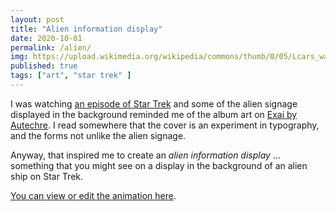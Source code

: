 ```yaml
---
layout: post
title: "Alien information display"
date: 2020-10-01
permalink: /alien/
img: https://upload.wikimedia.org/wikipedia/commons/thumb/0/05/Lcars_wallpaper.svg/640px-Lcars_wallpaper.svg.png
published: true
tags: ["art", "star trek" ]
---
```


I was watching [an episode of Star Trek](https://memory-alpha.fandom.com/wiki/First_Contact_(episode)) and some of the alien signage displayed in the background reminded me of the album art on [Exai by Autechre](https://www.discogs.com/Autechre-Exai/master/519732). I read somewhere that the cover is an experiment in typography, and the forms not unlike the alien signage.

Anyway, that inspired me to create an *alien information display* ... something that you might see on a display in the background of an alien ship on Star Trek.

[You can view or edit the animation here](http://jsfiddle.net/smcateer/jypf12rL/show/).
